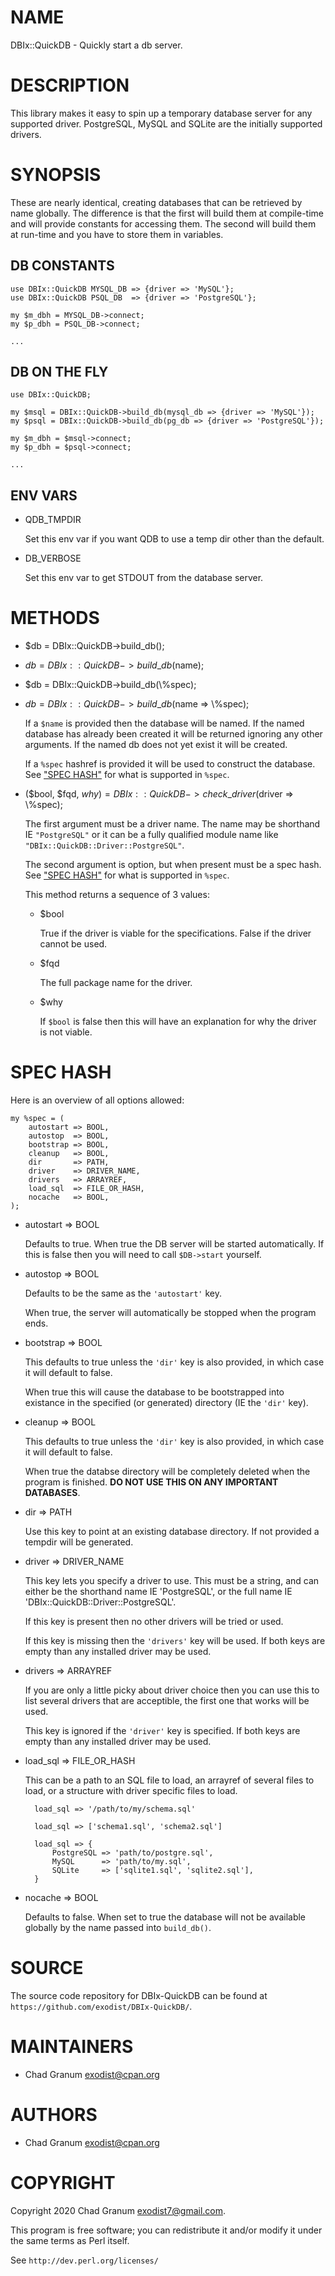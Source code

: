 # NAME

DBIx::QuickDB - Quickly start a db server.

# DESCRIPTION

This library makes it easy to spin up a temporary database server for any
supported driver. PostgreSQL, MySQL and SQLite are the initially supported
drivers.

# SYNOPSIS

These are nearly identical, creating databases that can be retrieved by name
globally. The difference is that the first will build them at compile-time and
will provide constants for accessing them. The second will build them at
run-time and you have to store them in variables.

## DB CONSTANTS

    use DBIx::QuickDB MYSQL_DB => {driver => 'MySQL'};
    use DBIx::QuickDB PSQL_DB  => {driver => 'PostgreSQL'};

    my $m_dbh = MYSQL_DB->connect;
    my $p_dbh = PSQL_DB->connect;

    ...

## DB ON THE FLY

    use DBIx::QuickDB;

    my $msql = DBIx::QuickDB->build_db(mysql_db => {driver => 'MySQL'});
    my $psql = DBIx::QuickDB->build_db(pg_db => {driver => 'PostgreSQL'});

    my $m_dbh = $msql->connect;
    my $p_dbh = $psql->connect;

    ...

## ENV VARS

- QDB\_TMPDIR

    Set this env var if you want QDB to use a temp dir other than the default.

- DB\_VERBOSE

    Set this env var to get STDOUT from the database server.

# METHODS

- $db = DBIx::QuickDB->build\_db();
- $db = DBIx::QuickDB->build\_db($name);
- $db = DBIx::QuickDB->build\_db(\\%spec);
- $db = DBIx::QuickDB->build\_db($name => \\%spec);

    If a `$name` is provided then the database will be named. If the named
    database has already been created it will be returned ignoring any other
    arguments. If the named db does not yet exist it will be created.

    If a `%spec` hashref is provided it will be used to construct the database.
    See ["SPEC HASH"](#spec-hash) for what is supported in `%spec`.

- ($bool, $fqd, $why ) = DBIx::QuickDB->check\_driver($driver => \\%spec);

    The first argument must be a driver name. The name may be shorthand IE
    `"PostgreSQL"` or it can be a fully qualified module name like
    `"DBIx::QuickDB::Driver::PostgreSQL"`.

    The second argument is option, but when present must be a spec hash. See
    ["SPEC HASH"](#spec-hash) for what is supported in `%spec`.

    This method returns a sequence of 3 values:

    - $bool

        True if the driver is viable for the specifications. False if the driver cannot
        be used.

    - $fqd

        The full package name for the driver.

    - $why

        If `$bool` is false then this will have an explanation for why the driver is
        not viable.

# SPEC HASH

Here is an overview of all options allowed:

    my %spec = (
        autostart => BOOL,
        autostop  => BOOL,
        bootstrap => BOOL,
        cleanup   => BOOL,
        dir       => PATH,
        driver    => DRIVER_NAME,
        drivers   => ARRAYREF,
        load_sql  => FILE_OR_HASH,
        nocache   => BOOL,
    );

- autostart => BOOL

    Defaults to true. When true the DB server will be started automatically. If
    this is false then you will need to call `$DB->start` yourself.

- autostop  => BOOL

    Defaults to be the same as the `'autostart'` key.

    When true, the server will automatically be stopped when the program ends.

- bootstrap => BOOL

    This defaults to true unless the `'dir'` key is also provided, in which case
    it will default to false.

    When true this will cause the database to be bootstrapped into existance in the
    specified (or generated) directory (IE the `'dir'` key).

- cleanup => BOOL

    This defaults to true unless the `'dir'` key is also provided, in which case
    it will default to false.

    When true the databse directory will be completely deleted when the program is
    finished. **DO NOT USE THIS ON ANY IMPORTANT DATABASES**.

- dir => PATH

    Use this key to point at an existing database directory. If not provided a
    tempdir will be generated.

- driver => DRIVER\_NAME

    This key lets you specify a driver to use. This must be a string, and can
    either be the shorthand name IE 'PostgreSQL', or the full name IE
    'DBIx::QuickDB::Driver::PostgreSQL'.

    If this key is present then no other drivers will be tried or used.

    If this key is missing then the `'drivers'` key will be used. If both keys are
    empty than any installed driver may be used.

- drivers => ARRAYREF

    If you are only a little picky about driver choice then you can use this to
    list several drivers that are acceptible, the first one that works will be
    used.

    This key is ignored if the `'driver'` key is specified. If both keys are empty
    than any installed driver may be used.

- load\_sql => FILE\_OR\_HASH

    This can be a path to an SQL file to load, an arrayref of several files to
    load, or a structure with driver specific files to load.

        load_sql => '/path/to/my/schema.sql'

        load_sql => ['schema1.sql', 'schema2.sql']

        load_sql => {
            PostgreSQL => 'path/to/postgre.sql',
            MySQL      => 'path/to/my.sql',
            SQLite     => ['sqlite1.sql', 'sqlite2.sql'],
        }

- nocache => BOOL

    Defaults to false. When set to true the database will not be available globally
    by the name passed into `build_db()`.

# SOURCE

The source code repository for DBIx-QuickDB can be found at
`https://github.com/exodist/DBIx-QuickDB/`.

# MAINTAINERS

- Chad Granum <exodist@cpan.org>

# AUTHORS

- Chad Granum <exodist@cpan.org>

# COPYRIGHT

Copyright 2020 Chad Granum <exodist7@gmail.com>.

This program is free software; you can redistribute it and/or
modify it under the same terms as Perl itself.

See `http://dev.perl.org/licenses/`
